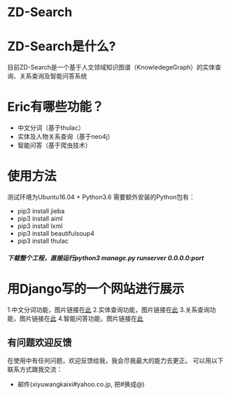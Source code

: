 # ZD-Search

# ZD-Search是什么?
目前ZD-Search是一个基于人文领域知识图谱（KnowledegeGraph）的实体查询、关系查询及智能问答系统



# Eric有哪些功能？

* 中文分词（基于thulac）
* 实体及人物关系查询（基于neo4j）
* 智能问答（基于爬虫技术）

# 使用方法
   测试环境为Ubuntu16.04 + Python3.6
   需要额外安装的Python包有：
   * pip3 install jieba
   * pip3 install aiml
   * pip3 install lxml
   * pip3 install beautifulsoup4
   * pip3 install thulac
   ##### 下载整个工程，直接运行python3 manage.py runserver 0.0.0.0:port

   


# 用Django写的一个网站进行展示
1.中文分词功能，图片链接在[此](/zujuan_utils/zujuan_utils/spiders/word2html.py)
2.实体查询功能，图片链接在[此](/zujuan_utils/zujuan_utils/spiders/zujuanparse.py)
3.关系查询功能，图片链接在[此](/zujuan_utils/zujuan_utils/spiders/word2html.py)
4.智能问答功能，图片链接在[此](/zujuan_utils/zujuan_utils/spiders/zujuanparse.py)


## 有问题欢迎反馈
在使用中有任何问题，欢迎反馈给我，我会尽我最大的能力去更正。
可以用以下联系方式跟我交流：

* 邮件(xiyuwangkaixi#yahoo.co.jp, 把#换成@)




